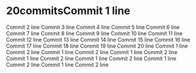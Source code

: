 # 20commitsCommit 1 line
Commit 2 line
Commit 3 line
Commit 4 line
Commit 5 line
Commit 6 line
Commit 7 line
Commit 8 line
Commit 9 line
Commit 10 line
Commit 11 line
Commit 12 line
Commit 13 line
Commit 14 line
Commit 15 line
Commit 16 line
Commit 17 line
Commit 18 line
Commit 19 line
Commit 20 line
Commit 1 line
Commit 2 line
Commit 1 line
Commit 2 line
Commit 1 line
Commit 2 line
Commit 1 line
Commit 2 line
Commit 1 line
Commit 2 line
Commit 1 line
Commit 2 line
Commit 1 line
Commit 2 line
